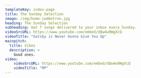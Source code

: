 ```yaml
---
templateKey: index-page
title: The Sunday Selection
image: /img/home-jumbotron.jpg
heading: The Sunday Selection
subheading: Get 7 songs delivered to your inbox every Sunday.
videoSrcURL: https://www.youtube.com/embed/dQw4w9WgXcQ
videoTitle: "Gatsby is Never Gonna Give You Up"
mainpitch:
  title: Vibes
  description: >
    Good ones.
video:
    videoSrcURL: https://www.youtube.com/embed/dQw4w9WgXcQ
    videoTitle: "MP"
---
```

